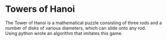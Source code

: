 # Towers of Hanoi

The Tower of Hanoi is a mathematical puzzle consisting of three rods and a number of disks of various diameters, which can slide onto any rod.  
Using python wrote an algorithm that imitates this game.

